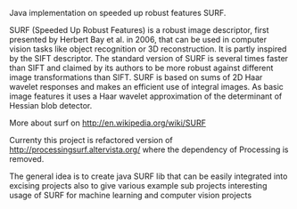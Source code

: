 Java implementation on speeded up robust features SURF.

SURF (Speeded Up Robust Features) is a robust image descriptor, first presented by Herbert Bay et al. in 2006, that can be used in computer vision tasks like object recognition or 3D reconstruction. It is partly inspired by the SIFT descriptor. The standard version of SURF is several times faster than SIFT and claimed by its authors to be more robust against different image transformations than SIFT. SURF is based on sums of 2D Haar wavelet responses and makes an efficient use of integral images. As basic image features it uses a Haar wavelet approximation of the determinant of Hessian blob detector.

More about surf on http://en.wikipedia.org/wiki/SURF

Currenty this project is refactored version of http://processingsurf.altervista.org/ where the dependency of Processing is removed.

The general idea is to create java SURF lib that can be easily integrated into excising projects also to give various example sub projects interesting usage of SURF for machine learning and computer vision projects